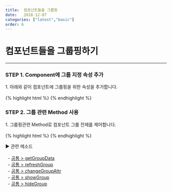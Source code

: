 ```yaml
---
title:  컴포넌트들을 그룹핑
date:   2018-12-07
categories: ["latest","basic"]
order: 6
---
```


컴포넌트들을 그룹핑하기
===

---

### STEP 1. Component에 그룹 지정 속성 추가
<div>1. 아래와 같이 컴포넌트에 그룹핑을 위한 속성을 추가합니다.</div>
<br>
{% highlight html %}
<sbux-input id="sbIdx1" name="sbName1" uitype="text" group-id="sbGroup"></sbux-input>
<sbux-datepicker id="sbIdx2" name="sbName2" uitype="popup" group-id="sbGroup"></sbux-datepicker>
<sbux-textarea id="sbIdx3" name="sbName3" uitype="normal" group-id="sbGroup"></sbux-textarea>
{% endhighlight %}

### STEP 2. 그룹 관련 Method 사용
<div>1. 그룹핑관련 Method로 컴포넌트 그룹 전체를 제어합니다.</div>
<br>
{% highlight html %}
<script>
    $(document).ready(function(){
        SBUxMethod.hideGroup('sbGroup');
    });
</script>
{% endhighlight %}

<sbux-tabs id="explainTab" name="explainTab" uitype="normal" title-target-id-array="exTab1" 
           title-text-array="설명">
</sbux-tabs>
<div class="tab-content">
    <div id="exTab1">
        ▶ 관련 메소드<br><br>
        &nbsp;&nbsp;- <a href="https://softbowllab.github.io/sbux/method/latest/common.getGroupData#common" target="_blank">공통 > getGroupData</a><br>
        &nbsp;&nbsp;- <a href="https://softbowllab.github.io/sbux/method/latest/common.refreshGroup#common" target="_blank">공통 > refreshGroup</a><br>
        &nbsp;&nbsp;- <a href="https://softbowllab.github.io/sbux/method/latest/common.changeGroupAttr#common" target="_blank">공통 > changeGroupAttr</a><br>
        &nbsp;&nbsp;- <a href="https://softbowllab.github.io/sbux/method/latest/common.showGroup#common" target="_blank">공통 > showGroup</a><br>
        &nbsp;&nbsp;- <a href="https://softbowllab.github.io/sbux/method/latest/common.hideGroup#common" target="_blank">공통 > hideGroup</a>
    </div>
</div>